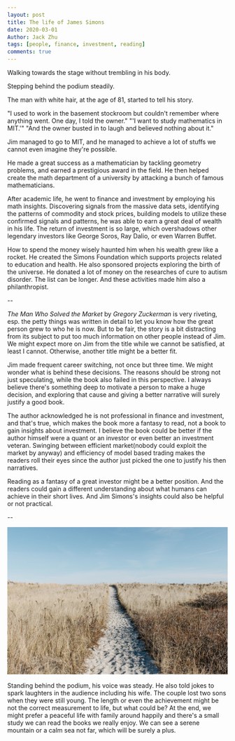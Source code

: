 ```yaml
---
layout: post
title: The life of James Simons
date: 2020-03-01
Author: Jack Zhu
tags: [people, finance, investment, reading]
comments: true
---
```


Walking towards the stage without trembling in his body.

Stepping behind the podium steadily. 

The man with white hair, at the age of 81, started to tell his story.

"I used to work in the basement stockroom but couldn't remember where anything went. One day, I told the owner."
"'I want to study mathematics in MIT.'"
"And the owner busted in to laugh and believed nothing about it."

Jim managed to go to MIT, and he managed to achieve a lot of stuffs we cannot even imagine they're possible. 

He made a great success as a mathematician by tackling geometry problems, and earned a prestigious award in the field. He then helped create the math department of a university by attacking a bunch of famous mathematicians. 

After academic life, he went to finance and investment by employing his math insights. Discovering signals from the massive data sets, identifying the patterns of commodity and stock prices, building models to utilize these confirmed signals and patterns, he was able to earn a great deal of wealth in his life. The return of investment is so large, which overshadows other legendary investors like George Soros, Ray Dalio, or even Warren Buffet.

How to spend the money wisely haunted him when his wealth grew like a rocket. He created the Simons Foundation which supports projects related to education and health. He also sponsored projects exploring the birth of the universe. He donated a lot of money on the researches of cure to autism disorder. The list can be longer. And these activities made him also a philanthropist. 

--

*The Man Who Solved the Market* by *Gregory Zuckerman* is very riveting, esp. the petty things was written in detail to let you know how the great person grew to who he is now. But to be fair, the story is a bit distracting from its subject to put too much information on other people instead of Jim. We might expect more on Jim from the title while we cannot be satisfied, at least I cannot. Otherwise, another title might be a better fit.

Jim made frequent career switching, not once but three time. We might wonder what is behind these decisions. The reasons should be strong not just speculating, while the book also failed in this perspective. I always believe there's something deep to motivate a person to make a huge decision, and exploring that cause and giving a better narrative will surely justify a good book.

The author acknowledged he is not professional in finance and investment, and that's true, which makes the book more a fantasy to read, not a book to gain insights about investment. I believe the book could be better if the author himself were a quant or an investor or even better an investment veteran. Swinging between efficient market(nobody could exploit the market by anyway) and efficiency of model based trading makes the readers roll their eyes since the author just picked the one to justify his then narratives.

Reading as a fantasy of a great investor might be a better position. And the readers could gain a different understanding about what humans can achieve in their short lives. And Jim Simons's insights could also be helpful or not practical. 

--

![serene](/images/serene.png)

Standing behind the podium, his voice was steady. He also told jokes to spark laughters in the audience including his wife. The couple lost two sons when they were still young. The length or even the achievement might be not the correct measurement to life, but what could be? At the end, we might prefer a peaceful life with family around happily and there's a small study we can read the books we really enjoy. We can see a serene mountain or a calm sea not far, which will be surely a plus.